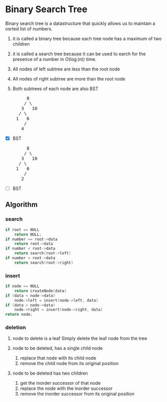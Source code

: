# Binary Search Tree

Binary search tree is a datastructure that quickly allows us to maintain a osrted list of numbers.
1. it is called a binary tree because each tree node has a maximum of two children
2. it is called a search tree because it can be used to earch for the presence of a number in $O(\log(n))$ time.

1. All nodes of left subtree are less than the root node
2. All nodes of right subtree are more than the root node
3. Both subtrees of each node are also BST

<pre>
        8
       / \
      3   10
     / \
    1   6
       /
      4
</pre>
- [x] BST

<pre>
        8
       / \
      3   10
     / \
    1   6
       /
      2
</pre>
- [ ] BST

## Algorithm

### search

```c
if root == NULL
    return NULL;
if number == root->data
    return root->data
if number < root->data
    return search(root->left)
if number > root->data
    return search(root->right)
```

### insert
```c
if node == NULL
    return createNode(data)
if (data < node->data)
    node->left = insert(node->left, data)
if (data > node->data)
    node->right = insert(node->right, data)
return node;
```

### deletion
1. node to delete is a leaf
Simply delete the leaf node from the tree

2. node to be deleted, has a single child node
    1. replace that node with its child node
    2. remove the child node from its original position

3. node to be deleted has two children
    1. get the inorder successor of that node
    2. replace the node with the inorder successor
    3. remove the inorder successor from its original position

